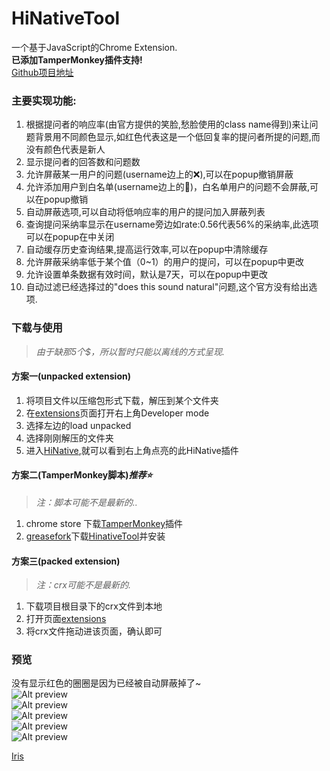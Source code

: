 # HiNativeTool
一个基于JavaScript的Chrome Extension.   
__已添加TamperMonkey插件支持!__  
[Github项目地址](https://github.com/2482103133/HiNative-Chrome-Extension)  
### 主要实现功能:  
1. 根据提问者的响应率(由官方提供的笑脸,愁脸使用的class name得到)来让问题背景用不同颜色显示,如红色代表这是一个低回复率的提问者所提的问题,而没有颜色代表是新人  
1. 显示提问者的回答数和问题数  
2. 允许屏蔽某一用户的问题(username边上的❌),可以在popup撤销屏蔽  
3. 允许添加用户到白名单(username边上的💚)，白名单用户的问题不会屏蔽,可以在popup撤销
4. 自动屏蔽选项,可以自动将低响应率的用户的提问加入屏蔽列表  
5. 查询提问采纳率显示在username旁边如rate:0.56代表56%的采纳率,此选项可以在popup在中关闭  
6. 自动缓存历史查询结果,提高运行效率,可以在popup中清除缓存
7. 允许屏蔽采纳率低于某个值（0~1）的用户的提问，可以在popup中更改  
8. 允许设置单条数据有效时间，默认是7天，可以在popup中更改 
9. 自动过滤已经选择过的"does this sound natural"问题,这个官方没有给出选项.

### 下载与使用  
> *由于缺那5个$，所以暂时只能以离线的方式呈现.*
#### 方案一(unpacked extension)
1. 将项目文件以压缩包形式下载，解压到某个文件夹  
2. 在[extensions](chrome://extensions/)页面打开右上角Developer mode
3. 选择左边的load unpacked  
4. 选择刚刚解压的文件夹  
5. 进入[HiNative](https://hinative.com),就可以看到右上角点亮的此HiNative插件 

#### 方案二(TamperMonkey脚本)*推荐⭐*
> *注：脚本可能不是最新的..*
1. chrome store 下载[TamperMonkey](https://chrome.google.com/webstore/detail/tampermonkey/dhdgffkkebhmkfjojejmpbldmpobfkfo?hl=en)插件
2. [greasefork](https://greasyfork.org/)下载[HinativeTool](https://greasyfork.org/en/scripts/400206-hinativetool)并安装

#### 方案三(packed extension)
> *注：crx可能不是最新的.*
1. 下载项目根目录下的crx文件到本地
2. 打开页面[extensions](chrome://extensions/)
3. 将crx文件拖动进该页面，确认即可  
   
### 预览
[0]:https://github.com/2482103133/HiNativeTool/raw/HinativeTool
没有显示红色的圈圈是因为已经被自动屏蔽掉了~  
![Alt preview](https://github.com/2482103133/HiNativeTool/raw/HinativeTool/images/preview.png)  
![Alt preview](https://github.com/2482103133/HiNativeTool/raw/HinativeTool/images/preview1.png)  
![Alt preview](https://github.com/2482103133/HiNativeTool/raw/HinativeTool/images/preview2.png)  
![Alt preview](https://github.com/2482103133/HiNativeTool/raw/HinativeTool/images/preview3.png)  
![Alt preview](https://github.com/2482103133/HiNativeTool/raw/HinativeTool/images/preview4.png)  

[Iris](http://music.163.com/song?id=4881692&userid=480586877)


 
